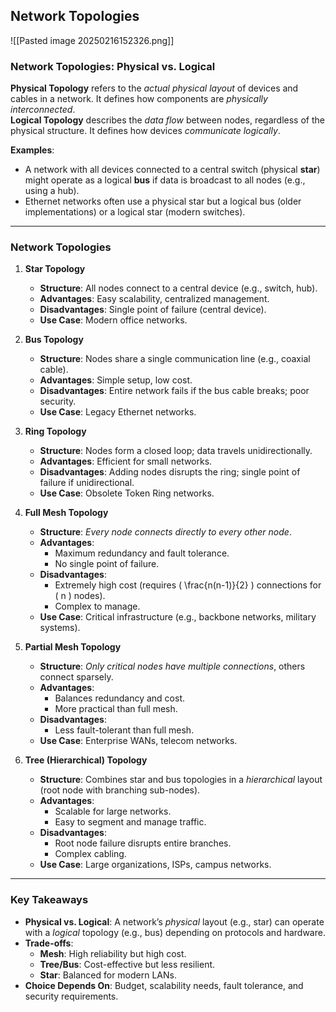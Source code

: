 ## Network Topologies 

![[Pasted image 20250216152326.png]]


### **Network Topologies: Physical vs. Logical**  
**Physical Topology** refers to the *actual physical layout* of devices and cables in a network. It defines how components are *physically interconnected*.  
**Logical Topology** describes the *data flow* between nodes, regardless of the physical structure. It defines how devices *communicate logically*.  

**Examples**:  
- A network with all devices connected to a central switch (physical **star**) might operate as a logical **bus** if data is broadcast to all nodes (e.g., using a hub).  
- Ethernet networks often use a physical star but a logical bus (older implementations) or a logical star (modern switches).  

---

### Network Topologies

 

1. **Star Topology**  
   - **Structure**: All nodes connect to a central device (e.g., switch, hub).  
   - **Advantages**: Easy scalability, centralized management.  
   - **Disadvantages**: Single point of failure (central device).  
   - **Use Case**: Modern office networks.  

2. **Bus Topology**  
   - **Structure**: Nodes share a single communication line (e.g., coaxial cable).  
   - **Advantages**: Simple setup, low cost.  
   - **Disadvantages**: Entire network fails if the bus cable breaks; poor security.  
   - **Use Case**: Legacy Ethernet networks.  

3. **Ring Topology**  
   - **Structure**: Nodes form a closed loop; data travels unidirectionally.  
   - **Advantages**: Efficient for small networks.  
   - **Disadvantages**: Adding nodes disrupts the ring; single point of failure if unidirectional.  
   - **Use Case**: Obsolete Token Ring networks.  

4. **Full Mesh Topology**  
   - **Structure**: *Every node connects directly to every other node*.  
   - **Advantages**:  
     - Maximum redundancy and fault tolerance.  
     - No single point of failure.  
   - **Disadvantages**:  
     - Extremely high cost (requires \( \frac{n(n-1)}{2} \) connections for \( n \) nodes).  
     - Complex to manage.  
   - **Use Case**: Critical infrastructure (e.g., backbone networks, military systems).  

5. **Partial Mesh Topology**  
   - **Structure**: *Only critical nodes have multiple connections*, others connect sparsely.  
   - **Advantages**:  
     - Balances redundancy and cost.  
     - More practical than full mesh.  
   - **Disadvantages**:  
     - Less fault-tolerant than full mesh.  
   - **Use Case**: Enterprise WANs, telecom networks.  

6. **Tree (Hierarchical) Topology**  
   - **Structure**: Combines star and bus topologies in a *hierarchical* layout (root node with branching sub-nodes).  
   - **Advantages**:  
     - Scalable for large networks.  
     - Easy to segment and manage traffic.  
   - **Disadvantages**:  
     - Root node failure disrupts entire branches.  
     - Complex cabling.  
   - **Use Case**: Large organizations, ISPs, campus networks.  

---

### **Key Takeaways**  
- **Physical vs. Logical**: A network’s *physical* layout (e.g., star) can operate with a *logical* topology (e.g., bus) depending on protocols and hardware.  
- **Trade-offs**:  
  - **Mesh**: High reliability but high cost.  
  - **Tree/Bus**: Cost-effective but less resilient.  
  - **Star**: Balanced for modern LANs.  
- **Choice Depends On**: Budget, scalability needs, fault tolerance, and security requirements.  

